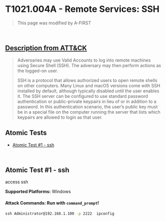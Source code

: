# T1021.004A - Remote Services: SSH
<blockquote>
This page was modified by A-FIRST
</blockquote>
<br/>

## [Description from ATT&CK](https://attack.mitre.org/techniques/T1021/002)
<blockquote>Adversaries may use Valid Accounts to log into remote machines using Secure Shell (SSH). The adversary may then perform actions as the logged-on user.

SSH is a protocol that allows authorized users to open remote shells on other computers. Many Linux and macOS versions come with SSH installed by default, although typically disabled until the user enables it. The SSH server can be configured to use standard password authentication or public-private keypairs in lieu of or in addition to a password. In this authentication scenario, the user’s public key must be in a special file on the computer running the server that lists which keypairs are allowed to login as that user.</blockquote>

## Atomic Tests

- [Atomic Test #1 - ssh](#atomic-test-1---ssh)

<br/>

## Atomic Test #1 - ssh
access ssh

**Supported Platforms:** Windows



#### Attack Commands: Run with `command_prompt`! 


```cmd
ssh Administrator@192.168.1.100 -p 2222  ipconfig
```


<br/>

